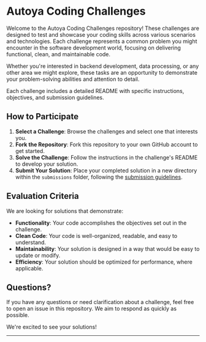 # Autoya Coding Challenges

Welcome to the Autoya Coding Challenges repository! These challenges are designed to test and showcase your coding skills across various scenarios and technologies. Each challenge represents a common problem you might encounter in the software development world, focusing on delivering functional, clean, and maintainable code.

Whether you're interested in backend development, data processing, or any other area we might explore, these tasks are an opportunity to demonstrate your problem-solving abilities and attention to detail.

Each challenge includes a detailed README with specific instructions, objectives, and submission guidelines.

## How to Participate

1. **Select a Challenge**: Browse the challenges and select one that interests you.
2. **Fork the Repository**: Fork this repository to your own GitHub account to get started.
3. **Solve the Challenge**: Follow the instructions in the challenge's README to develop your solution.
4. **Submit Your Solution**: Place your completed solution in a new directory within the `submissions` folder, following the [submission guidelines](submissions/README.md).

## Evaluation Criteria

We are looking for solutions that demonstrate:
- **Functionality**: Your code accomplishes the objectives set out in the challenge.
- **Clean Code**: Your code is well-organized, readable, and easy to understand.
- **Maintainability**: Your solution is designed in a way that would be easy to update or modify.
- **Efficiency**: Your solution should be optimized for performance, where applicable.

## Questions?

If you have any questions or need clarification about a challenge, feel free to open an issue in this repository. We aim to respond as quickly as possible.

We're excited to see your solutions!

---